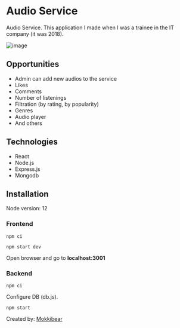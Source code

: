 # Audio Service

Audio Service. This application I made when I was a trainee in the IT company (it was 2018).

![image](https://user-images.githubusercontent.com/37170655/189043983-b2d29651-203a-4d73-a6da-e21280ee231a.png)

## Opportunities
- Admin can add new audios to the service
- Likes
- Comments
- Number of listenings
- Filtration (by rating, by popularity)
- Genres
- Audio player
- And others

## Technologies
- React
- Node.js
- Express.js
- Mongodb


## Installation

Node version: 12

### Frontend

```
npm ci
```

```
npm start dev
```

Open browser and go to **localhost:3001**


### Backend

```
npm ci
```

Configure DB (db.js).

```
npm start
```

Created by: [Mokkibear](https://github.com/mokkiebear)
